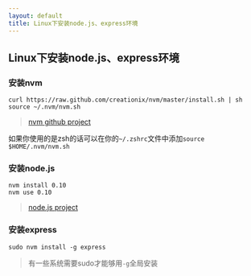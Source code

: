 ```yaml
---
layout: default
title: Linux下安装node.js、express环境
---
```


## Linux下安装node.js、express环境

### 安装nvm
```
curl https://raw.github.com/creationix/nvm/master/install.sh | sh
source ~/.nvm/nvm.sh
```

> [nvm github project](https://github.com/creationix/nvm)

如果你使用的是zsh的话可以在你的`~/.zshrc`文件中添加`source $HOME/.nvm/nvm.sh`

### 安装node.js
```
nvm install 0.10
nvm use 0.10
```
> [node.js project](http://www.nodejs.org)

### 安装express
```
sudo nvm install -g express
```
> 有一些系统需要sudo才能够用`-g`全局安装
